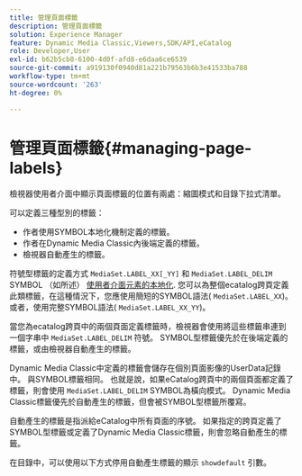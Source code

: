 ```yaml
---
title: 管理頁面標籤
description: 管理頁面標籤
solution: Experience Manager
feature: Dynamic Media Classic,Viewers,SDK/API,eCatalog
role: Developer,User
exl-id: b62b5cb8-6100-4d0f-afd8-e6daa6ce6539
source-git-commit: a919130f0940d81a221b79563b6b3e41533ba788
workflow-type: tm+mt
source-wordcount: '263'
ht-degree: 0%

---
```


# 管理頁面標籤{#managing-page-labels}

檢視器使用者介面中顯示頁面標籤的位置有兩處：縮圖模式和目錄下拉式清單。

可以定義三種型別的標籤：

* 作者使用SYMBOL本地化機制定義的標籤。
* 作者在Dynamic Media Classic內後端定義的標籤。
* 檢視器自動產生的標籤。

符號型標籤的定義方式 `MediaSet.LABEL_XX[_YY]` 和 `MediaSet.LABEL_DELIM` SYMBOL （如所述） [使用者介面元素的本地化](../../c-html5-s7-aem-asset-viewers/c-html5-20-ecatalog-viewer-about/c-html5-20-ecatalog-viewer-localization.md#concept-cbfc39344c494eb7b9f6a272cff0cc74). 您可以為整個ecatalog跨頁定義此類標籤，在這種情況下，您應使用簡短的SYMBOL語法( `MediaSet.LABEL_XX`)。 或者，使用完整SYMBOL語法( `MediaSet.LABEL_XX_YY`)。

當您為ecatalog跨頁中的兩個頁面定義標籤時，檢視器會使用將這些標籤串連到一個字串中 `MediaSet.LABEL_DELIM` 符號。 SYMBOL型標籤優先於在後端定義的標籤，或由檢視器自動產生的標籤。

Dynamic Media Classic中定義的標籤會儲存在個別頁面影像的UserData記錄中。 與SYMBOL標籤相同。 也就是說，如果eCatalog跨頁中的兩個頁面都定義了標籤，則會使用 `MediaSet.LABEL_DELIM` SYMBOL為橫向模式。 Dynamic Media Classic標籤優先於自動產生的標籤，但會被SYMBOL型標籤所覆寫。

自動產生的標籤是指派給eCatalog中所有頁面的序號。 如果指定的跨頁定義了SYMBOL型標籤或定義了Dynamic Media Classic標籤，則會忽略自動產生的標籤。

在目錄中，可以使用以下方式停用自動產生標籤的顯示 `showdefault` 引數。
